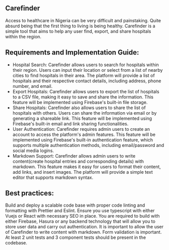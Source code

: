 ## Carefinder

Access to healthcare in Nigeria can be very difficult and painstaking. Quite absurd being that the first thing to living is being healthy. Carefinder is a simple tool that aims to help any user find, export, and share hospitals within the region. 


## Requirements and Implementation Guide:
- Hospital Search:
Carefinder allows users to search for hospitals within their region. Users can input their location or select from a list of nearby cities to find hospitals in their area. The platform will provide a list of hospitals and their respective contact details, including address, phone number, and email.
- Export Hospitals:
Carefinder allows users to export the list of hospitals to a CSV file, making it easy to save and share the information. This feature will be implemented using Firebase's built-in file storage.
- Share Hospitals:
Carefinder also allows users to share the list of hospitals with others. Users can share the information via email or by generating a shareable link. This feature will be implemented using Firebase's built-in email and link sharing functionalities.
- User Authentication:
Carefinder requires admin users to create an account to access the platform's admin features. This feature will be implemented using Firebase's built-in authentication feature, which supports multiple authentication methods, including email/password and social media logins.
- Markdown Support:
Carefinder allows admin users to write content(create hospital entries and corresponding details) with markdown. This feature makes it easy for users to format their content, add links, and insert images. The platform will provide a simple text editor that supports markdown syntax.

## Best practices:
Build and deploy a scalable code base with proper code linting and formatting with Prettier and Eslint.
Ensure you use typescript with either Vuejs or React with necessary SEO in place.
You are required to build with either Firebase, Hasura or any backend technology that will allow you to store user data and carry out authentication.
It is important to allow the user of Carefinder to write content with markdown.
Form validation is important.
At least 2 unit tests and 3 component tests should be present in the codebase.
